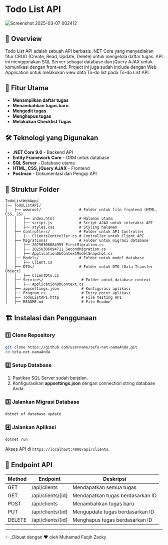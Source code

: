 # Todo List API

![Screenshot 2025-03-07 002412](https://github.com/user-attachments/assets/26fcd124-9701-4fec-95cb-6d1570da7602)

## 📌 Overview
Todo List API adalah sebuah API berbasis .NET Core yang menyediakan fitur CRUD (Create, Read, Update, Delete) untuk mengelola daftar tugas. API ini menggunakan SQL Server sebagai database dan jQuery AJAX untuk komunikasi dengan front-end. Project ini juga sudah include dengan Web Application untuk melakukan view data To-do list pada To-do List API.

## 🚀 Fitur Utama
- **Menampilkan daftar tugas** 
- **Menambahkan tugas baru** 
- **Mengedit tugas**
- **Menghapus tugas** 
- **Melakukan Checklist Tugas** 


## 🛠️ Teknologi yang Digunakan
- **.NET Core 9.0** - Backend API
- **Entity Framework Core** - ORM untuk database
- **SQL Server** - Database utama
- **HTML, CSS, jQuery AJAX** - Frontend
- **Postman** - Dokumentasi dan Penguji API

## 📂 Struktur Folder
```
TodoListWebApp/
│── TodoListAPI/
│   ├── wwwroot/                 # Folder untuk file frontend (HTML, CSS, JS)
│   │   ├── index.html           # Halaman utama
│   │   ├── script.js            # Script AJAX untuk interaksi API
│   │   ├── styles.css           # Styling halaman
│   ├── Controllers/             # Folder untuk API Controller
│   │   ├── ClientsController.cs # Controller untuk Client API
│   ├── Migrations/              # Folder untuk migrasi database
│   │   ├── 20250306084955_FirstMigration.cs
│   │   ├── 20250306094711_SecondMigration.cs
│   │   ├── ApplicationDbContextModelSnapshot.cs
│   ├── Models/                  # Folder untuk model database
│   │   ├── Client.cs
│   ├── DTOs/                    # Folder untuk DTO (Data Transfer Object)
│   │   ├── ClientDto.cs
│   ├── Services/                 # Folder untuk database context
│   │   ├── ApplicationDbContext.cs
│   ├── appsettings.json          # Konfigurasi aplikasi
│   ├── Program.cs                # Entry point aplikasi
│   ├── TodoListAPI.http          # File testing API
│   ├── README.md                 # File Readme
```

## 🏗️ Instalasi dan Penggunaan

### 1️⃣ Clone Repository
```bash
git clone https://github.com/username/tefa-net-namaAnda.git
cd tefa-net-namaAnda
```

### 2️⃣ Setup Database
1. Pastikan SQL Server sudah berjalan.
2. Konfigurasikan **appsettings.json** dengan connection string database Anda.

### 3️⃣ Jalankan Migrasi Database
```bash
dotnet ef database update
```

### 4️⃣ Jalankan Aplikasi
```bash
dotnet run
```
Akses API di `https://localhost:4000/api/clients`.

## 🔧 Endpoint API
| Method | Endpoint         | Deskripsi |
|--------|----------------|-----------|
| GET    | /api/clients   | Mendapatkan semua tugas |
| GET    | /api/clients/{id} | Mendapatkan tugas berdasarkan ID |
| POST   | /api/clients   | Menambahkan tugas baru |
| PUT    | /api/clients/{id} | Mengupdate tugas berdasarkan ID |
| DELETE | /api/clients/{id} | Menghapus tugas berdasarkan ID |

---
✨ _Dibuat dengan ❤️ oleh Muhamad Faqih Zacky
